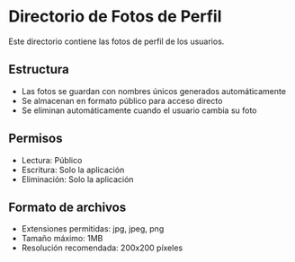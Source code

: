 # Directorio de Fotos de Perfil

Este directorio contiene las fotos de perfil de los usuarios.

## Estructura
- Las fotos se guardan con nombres únicos generados automáticamente
- Se almacenan en formato público para acceso directo
- Se eliminan automáticamente cuando el usuario cambia su foto

## Permisos
- Lectura: Público
- Escritura: Solo la aplicación
- Eliminación: Solo la aplicación

## Formato de archivos
- Extensiones permitidas: jpg, jpeg, png
- Tamaño máximo: 1MB
- Resolución recomendada: 200x200 píxeles
